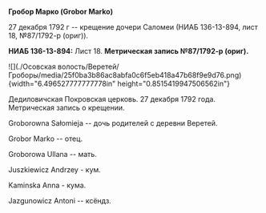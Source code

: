 **Гробор Марко (Grobor Marko)**

27 декабря 1792 г -- крещение дочери Саломеи (НИАБ 136-13-894, лист 18,
№87/1792-р (ориг)).

**НИАБ 136-13-894:** Лист 18. **Метрическая запись №87/1792-р (ориг).**

![](./Осовская волость/Веретей/Гроборы/media/25f0ba3b86ac8abfa0c6f5eb418a47b68f9e9d76.png){width="6.496527777777778in"
height="0.8515419947506562in"}

Дедиловичская Покровская церковь. 27 декабря 1792 года. Метрическая
запись о крещении.

Groborowna Sałomieja -- дочь родителей с деревни Веретей.

Grobor Marko -- отец.

Groborowa Ullana -- мать.

Juszkiewicz Andrzey - кум.

Kaminska Anna - кума.

Jazgunowicz Antoni -- ксёндз.
